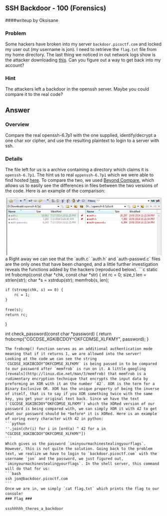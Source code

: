 ## SSH Backdoor - 100 (Forensics) ##
####writeup by Oksisane

### Problem ###

Some hackers have broken into my server `backdoor.picoctf.com` and locked my user out (my username is jon). I need to retrieve the `flag.txt` file from my home directory.
The last thing we noticed in out network logs show is the attacker downloading [this](https://picoctf.com/problem-static/forensics/SSHBackdoor/openssh-6.7p1-evil.tar.gz). Can you figure out a way to get back into my account?

### Hint ###

The attackers left a backdoor in the openssh server. Maybe you could compare it to the real code?

## Answer ##

### Overview ###

Compare the real openssh-6.7p1 with the one supplied, identify/decrypt a one char xor cipher, and use the resulting plaintext to login to a server with ssh.

### Details ###

The file left for us is a archive containing a directory which claims it is `openssh-6.7p1`. The hint us to real `oppenssh-6.7p1` which we were able to find hosted [here](http://ftp.openbsd.org/pub/OpenBSD/OpenSSH/portable/openssh-6.7p1.tar.gz). To compare the two, we used [Beyond Compare](http://www.scootersoftware.com/), which allows us to easily see the differences in files between the two versions of the code.
Here is an example of the comparison:


<img src="sshcompare.jpg"/>
a
Right away we can see that the `auth.c` `auth.h` and `auth-passwd.c` files are the only ones that have been changed, and a little further investigation reveals the functions added by the hackers (reproduced below).
```c
static int frobcmp(const char *chk, const char *str) {
	int rc = 0;
	size_t len = strlen(str);
	char *s = xstrdup(str);
	memfrob(s, len);

	if (strcmp(chk, s) == 0) {
		rc = 1;
	}

	free(s);
	return rc;
}

int check_password(const char *password) {
	return frobcmp("CGCDSE_XGKIBCDOY^OKFCDMSE_XLFKMY", password);
}

````
The frobcmp() function serves as an additional authentication mode meaning that if it returns 1, we are allowed into the server!
Looking at the code we can see the string `CGCDSE_XGKIBCDOY^OKFCDMSE_XLFKMY` is being passed in to be compared to our password after `memfrob` is run on it. A little googling [reveals](http://linux.die.net/man/3/memfrob) that memfrob is a rudimentary encryption technique that encrypts the input data by preforming an XOR with it an the number `42`. XOR is the term for a  Binary Exclusive OR. XOR has the unique property of being the inverse of itself, that is to say if you XOR something twice with the same key, you get your original text back. Since we have the text (`CGCDSE_XGKIBCDOY^OKFCDMSE_XLFKMY`) which the XORed version of our password is being compared with, we can simply XOR it with 42 to get what our password should be *before* it is XORed. Here is an example of xoring every character with 42 in python:
```python
''.join(chr(i) for i in [ord(a) ^ 42 for a in "CGCDSE_XGKIBCDOY^OKFCDMSE_XLFKMY"])
```
Which gives us the password `iminyourmachinestealingyourflags`. However, this is not quite the solution. Going back to the problem text, we realize we have to login to `backdoor.picoctf.com` with the username `jon` and the password, we just figured out, `iminyourmachinestealingyourflags`. In the shell server, this command will do that for us:
```bash
ssh jon@backdoor.picoctf.com
```
Once we are in, we simply `cat flag.txt` which prints the flag to our console!
### Flag ###

ssshhhhh_theres_a_backdoor
